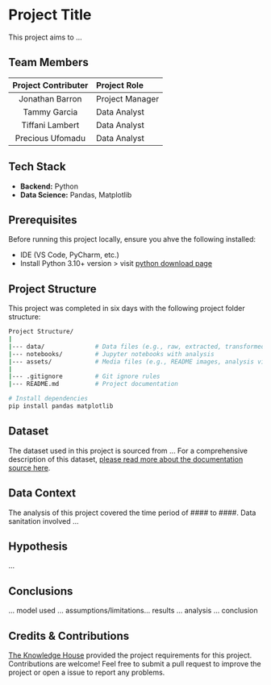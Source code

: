 # Project Title

This project aims to ...

## Team Members

| Project Contributer | Project Role |
|:--------:|:--------------|
| Jonathan Barron | Project Manager |
| Tammy Garcia | Data Analyst |
| Tiffani Lambert | Data Analyst |
| Precious Ufomadu | Data Analyst |

## Tech Stack

* **Backend:** Python
* **Data Science:** Pandas, Matplotlib

## Prerequisites

Before running this project locally, ensure you ahve the following installed:

* IDE (VS Code, PyCharm, etc.)
* Install Python 3.10+ version > visit [python download page](https://www.python.org/downloads/)

## Project Structure

This project was completed in six days with the following project folder structure:

``` bash
Project Structure/
|
|--- data/              # Data files (e.g., raw, extracted, transformed)
|--- notebooks/         # Jupyter notebooks with analysis
|--- assets/            # Media files (e.g., README images, analysis visualizations)
|
|--- .gitignore         # Git ignore rules
|--- README.md          # Project documentation

# Install dependencies
pip install pandas matplotlib


```

## Dataset

The dataset used in this project is sourced from ... For a comprehensive description of this dataset, [please read more about the documentation source here](#).

## Data Context

The analysis of this project covered the time period of #### to ####. Data sanitation involved ...

## Hypothesis

...

## Conclusions

... model used ... assumptions/limitations... results ... analysis ... conclusion

## Credits & Contributions

[The Knowledge House](https://www.theknowledgehouse.org/) provided the project requirements for this project. Contributions are welcome! Feel free to submit a pull request to improve the project or open a issue to report any problems.
